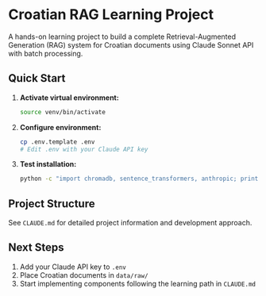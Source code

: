 # Croatian RAG Learning Project

A hands-on learning project to build a complete Retrieval-Augmented Generation (RAG) system for Croatian documents using Claude Sonnet API with batch processing.

## Quick Start

1. **Activate virtual environment:**
   ```bash
   source venv/bin/activate
   ```

2. **Configure environment:**
   ```bash
   cp .env.template .env
   # Edit .env with your Claude API key
   ```

3. **Test installation:**
   ```bash
   python -c "import chromadb, sentence_transformers, anthropic; print('✅ All dependencies installed')"
   ```

## Project Structure

See `CLAUDE.md` for detailed project information and development approach.

## Next Steps

1. Add your Claude API key to `.env`
2. Place Croatian documents in `data/raw/`
3. Start implementing components following the learning path in `CLAUDE.md`
